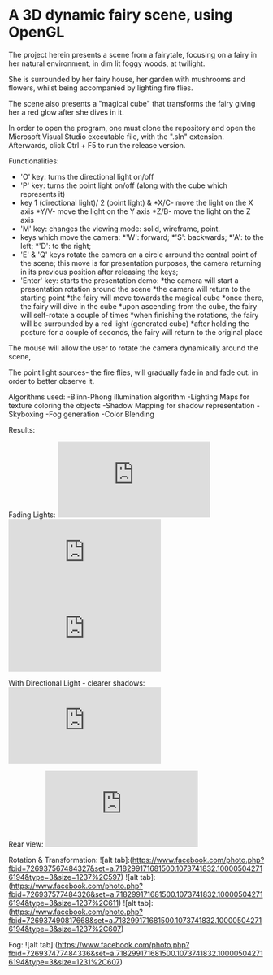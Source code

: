 # A 3D dynamic fairy scene, using OpenGL

The project herein presents a scene from a fairytale, focusing on a fairy in her natural 
environment, in dim lit foggy woods, at twilight. 

She is surrounded by her fairy house, her garden with mushrooms and flowers,
whilst being accompanied by lighting fire flies.

The scene also presents a "magical cube" that transforms the fairy giving her a red glow
after she dives in it.

In order to open the program, one must clone the repository and open the Microsoft Visual Studio 
executable file, with the ".sln" extension. 
Afterwards, click Ctrl + F5 to run the release version.


Functionalities:
- 'O' key: turns the directional light on/off
- 'P' key: turns the point light on/off (along with the cube which represents it)
- key 1 (directional light)/ 2 (point light) &
*X/C- move the light on the X axis
*Y/V- move the light on the Y axis
*Z/B- move the light on the Z axis
- 'M' key: changes the viewing mode: solid, wireframe, point.
- keys which move the camera:
*'W': forward;
*'S': backwards;
*'A': to the left;
*'D': to the right;
- 'E' & 'Q' keys rotate the camera on a circle arround the central point of the scene;
this move is for presentation purposes, the camera returning in its previous position after
releasing the keys;
- 'Enter' key: starts the presentation demo:
*the camera will start a presentation rotation around the scene
*the camera will return to the starting point
*the fairy will move towards the magical cube
*once there, the fairy will dive in the cube
*upon ascending from the cube, the fairy will self-rotate a couple of times
*when finishing the rotations, the fairy will be surrounded by a red light (generated cube)
*after holding the posture for a couple of seconds, the fairy will return to the original place

The mouse will allow the user 
to rotate the camera dynamically around the scene, 

The point light sources- the fire flies, will gradually fade in and fade out.
in order to better observe it.

Algorithms used:
-Blinn-Phong illumination algorithm
-Lighting Maps for texture coloring the objects
-Shadow Mapping for shadow representation
-Skyboxing
-Fog generation
-Color Blending

Results:

Fading Lights:
![alt tab](https://www.facebook.com/photo.php?fbid=726937494151001&set=a.718299171681500.1073741832.100005042716194&type=3&size=1083%2C523)
![alt tab](https://www.facebook.com/photo.php?fbid=726937584150992&set=a.718299171681500.1073741832.100005042716194&type=3&size=1239%2C609)
![alt tab](https://www.facebook.com/photo.php?fbid=726937594150991&set=a.718299171681500.1073741832.100005042716194&type=3&size=1237%2C609)

With Directional Light - clearer shadows:
![alt tab](https://www.facebook.com/photo.php?fbid=726939524150798&set=a.718299171681500.1073741832.100005042716194&type=3&size=1237%2C599)

Rear view:
![alt tab](https://www.facebook.com/photo.php?fbid=726937484151002&set=a.718299171681500.1073741832.100005042716194&type=3&size=1231%2C613)

Rotation & Transformation:
![alt tab]:(https://www.facebook.com/photo.php?fbid=726937567484327&set=a.718299171681500.1073741832.100005042716194&type=3&size=1237%2C597)
![alt tab]:(https://www.facebook.com/photo.php?fbid=726937577484326&set=a.718299171681500.1073741832.100005042716194&type=3&size=1237%2C611)
![alt tab]:(https://www.facebook.com/photo.php?fbid=726937490817668&set=a.718299171681500.1073741832.100005042716194&type=3&size=1237%2C607)

Fog:
![alt tab]:(https://www.facebook.com/photo.php?fbid=726937477484336&set=a.718299171681500.1073741832.100005042716194&type=3&size=1231%2C607)

